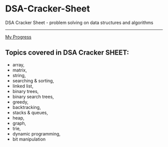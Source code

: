 # DSA-Cracker-Sheet

DSA Cracker Sheet - problem solving on data structures and algorithms

---

[My Progress](https://docs.google.com/spreadsheets/d/1ud_Yq_UIxrEPGibZqnxKyu10AUa-gqMy/edit#gid=1025354533)

## Topics covered in DSA Cracker SHEET:

- array, 
- matrix,
- string,
- searching & sorting,
- linked list,
- binary trees,
- binary search trees,
- greedy,
- backtracking,
- stacks & queues,
- heap,
- graph,
- trie,
- dynamic programming,
- bit manipulation
